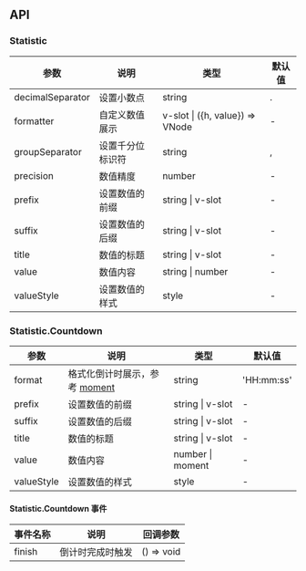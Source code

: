 ## API

### Statistic

| 参数             | 说明             | 类型                            | 默认值 |
| ---------------- | ---------------- | ------------------------------- | ------ |
| decimalSeparator | 设置小数点       | string                          | .      |
| formatter        | 自定义数值展示   | v-slot \| ({h, value}) => VNode | -      |
| groupSeparator   | 设置千分位标识符 | string                          | ,      |
| precision        | 数值精度         | number                          | -      |
| prefix           | 设置数值的前缀   | string \| v-slot                | -      |
| suffix           | 设置数值的后缀   | string \| v-slot                | -      |
| title            | 数值的标题       | string \| v-slot                | -      |
| value            | 数值内容         | string \| number                | -      |
| valueStyle       | 设置数值的样式   | style                           | -      |

### Statistic.Countdown

| 参数 | 说明 | 类型 | 默认值 |
| --- | --- | --- | --- |
| format | 格式化倒计时展示，参考 [moment](http://momentjs.com/) | string | 'HH:mm:ss' |
| prefix | 设置数值的前缀 | string \| v-slot | - |
| suffix | 设置数值的后缀 | string \| v-slot | - |
| title | 数值的标题 | string \| v-slot | - |
| value | 数值内容 | number \| moment | - |
| valueStyle | 设置数值的样式 | style | - |

#### Statistic.Countdown 事件

| 事件名称 | 说明             | 回调参数   |
| -------- | ---------------- | ---------- |
| finish   | 倒计时完成时触发 | () => void |
